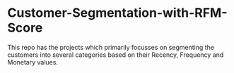 # Customer-Segmentation-with-RFM-Score
This repo has the projects which primarily focusses on segmenting the customers into several categories based on their Recency, Frequency and Monetary values.
